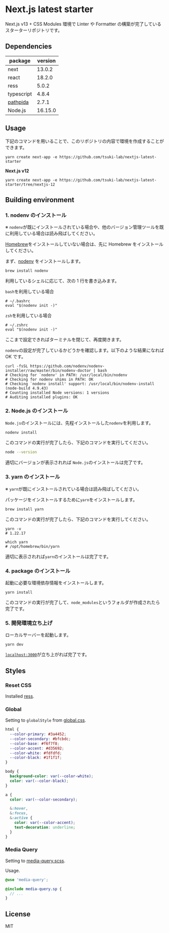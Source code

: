 # Next.js latest starter

Next.js v13 + CSS Modules 環境で Linter や Formatter の構築が完了しているスターターリポジトリです。

## Dependencies

| package                                        | version |
| ---------------------------------------------- | ------- |
| next                                           | 13.0.2  |
| react                                          | 18.2.0  |
| ress                                           | 5.0.2   |
| typescript                                     | 4.8.4   |
| [pathpida](https://github.com/aspida/pathpida) | 2.7.1   |
| Node.js                                        | 16.15.0 |

## Usage

下記のコマンドを用いることで、このリポジトリの内容で環境を作成することができます。

```shell
yarn create next-app -e https://github.com/tsuki-lab/nextjs-latest-starter
```

**Next.js v12**

```shell
yarn create next-app -e https://github.com/tsuki-lab/nextjs-latest-starter/tree/nextjs-12
```

## Building environment

### 1. nodenv のインストール

※ `nodenv`が既にインストールされている場合や、他のバージョン管理ツールを既に利用している場合は読み飛ばしてください。

[Homebrew](https://brew.sh/)をインストールしていない場合は、先に Homebrew をインストールしてください。

まず、[nodenv](https://github.com/nodenv/nodenv) をインストールします。

```shell
brew install nodenv
```

利用しているシェルに応じて、次の 1 行を書き込みます。

`bash`を利用している場合

```shell
# ~/.bashrc
eval "$(nodenv init -)"
```

`zsh`を利用している場合

```shell
# ~/.zshrc
eval "$(nodenv init -)"
```

ここまで設定できればターミナルを閉じて、再度開きます。

`nodenv`の設定が完了しているかどうかを確認します。以下のような結果になれば OK です。

```shell
curl -fsSL https://github.com/nodenv/nodenv-installer/raw/master/bin/nodenv-doctor | bash
# Checking for `nodenv' in PATH: /usr/local/bin/nodenv
# Checking for nodenv shims in PATH: OK
# Checking `nodenv install' support: /usr/local/bin/nodenv-install (node-build 4.9.43)
# Counting installed Node versions: 1 versions
# Auditing installed plugins: OK
```

### 2. Node.js のインストール

`Node.js`のインストールには、先程インストールした`nodenv`を利用します。

```sh
nodenv install
```

このコマンドの実行が完了したら、下記のコマンドを実行してください。

```sh
node --version
```

適切にバージョンが表示されれば `Node.js`のインストールは完了です。

### 3. yarn のインストール

※ `yarn`が既にインストールされている場合は読み飛ばしてください。

パッケージをインストールするために`yarn`をインストールします。

```shell
brew install yarn
```

このコマンドの実行が完了したら、下記のコマンドを実行してください。

```shell
yarn -v
# 1.22.17

which yarn
# /opt/homebrew/bin/yarn
```

適切に表示されれば`yarn`のインストールは完了です。

### 4. package のインストール

起動に必要な環境依存情報をインストールします。

```shell
yarn install
```

このコマンドの実行が完了して、`node_modules`というフォルダが作成されたら完了です。

### 5. 開発環境立ち上げ

ローカルサーバーを起動します。

```shell
yarn dev
```

[`localhost:3000`](http://localhost:3000)が立ち上がれば完了です。

## Styles

### Reset CSS

Installed [ress](https://github.com/filipelinhares/ress).

### Global

Setting to `globalStyle` from [global.css](./src/styles/global.css).

```css
html {
  --color-primary: #3a4452;
  --color-secondary: #bfcbdc;
  --color-base: #f6f7f8;
  --color-accent: #d35692;
  --color-white: #fdfdfd;
  --color-black: #1f1f1f;
}

body {
  background-color: var(--color-white);
  color: var(--color-black);
}

a {
  color: var(--color-secondary);

  &:hover,
  &:focus,
  &:active {
    color: var(--color-accent);
    text-decoration: underline;
  }
}
```

### Media Query

Setting to [media-query.scss](./src/styles/media-query.scss).

Usage.

```scss
@use 'media-query';

@include media-query.sp {
  // ...
}
```

## License

MIT
